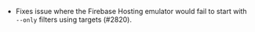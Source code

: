 - Fixes issue where the Firebase Hosting emulator would fail to start with `--only` filters using targets (#2820).

